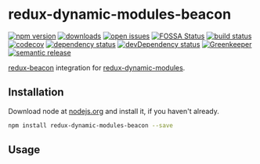 # redux-dynamic-modules-beacon
 [![npm version](https://badge.fury.io/js/redux-dynamic-modules-beacon.svg)](https://npmjs.org/package/redux-dynamic-modules-beacon)  [![downloads](https://img.shields.io/npm/dw/redux-dynamic-modules-beacon.svg)](https://npmjs.org/package/redux-dynamic-modules-beacon)  [![open issues](https://img.shields.io/github/issues-raw/dbartholomae/redux-dynamic-modules-beacon.svg)](https://github.com/dbartholomae/redux-dynamic-modules-beacon/issues)  [![FOSSA Status](https://app.fossa.io/api/projects/git%2Bgithub.com%2Fdbartholomae%2Fredux-dynamic-modules-beacon.svg?type=shield)](https://app.fossa.io/projects/git%2Bgithub.com%2Fdbartholomae%2Fredux-dynamic-modules-beacon?ref=badge_shield) [![build status](https://img.shields.io/circleci/project/github/dbartholomae/redux-dynamic-modules-beacon/master.svg?style=flat)](https://circleci.com/gh/dbartholomae/workflows/redux-dynamic-modules-beacon/tree/master)  [![codecov](https://codecov.io/gh/dbartholomae/redux-dynamic-modules-beacon/branch/master/graph/badge.svg)](https://codecov.io/gh/dbartholomae/redux-dynamic-modules-beacon)  [![dependency status](https://david-dm.org/dbartholomae/redux-dynamic-modules-beacon.svg?theme=shields.io)](https://david-dm.org/dbartholomae/redux-dynamic-modules-beacon)  [![devDependency status](https://david-dm.org/dbartholomae/redux-dynamic-modules-beacon/dev-status.svg)](https://david-dm.org/dbartholomae/redux-dynamic-modules-beacon?type=dev)  [![Greenkeeper](https://badges.greenkeeper.io/dbartholomae/redux-dynamic-modules-beacon.svg)](https://greenkeeper.io/)  [![semantic release](https://img.shields.io/badge/%20%20%F0%9F%93%A6%F0%9F%9A%80-semantic--release-e10079.svg)](https://github.com/semantic-release/semantic-release#badge)

[redux-beacon](https://rangle.gitbook.io/redux-beacon/) integration for [redux-dynamic-modules](https://redux-dynamic-modules.js.org/). 

## Installation
Download node at [nodejs.org](http://nodejs.org) and install it, if you haven't already.

```sh
npm install redux-dynamic-modules-beacon --save
```

## Usage
